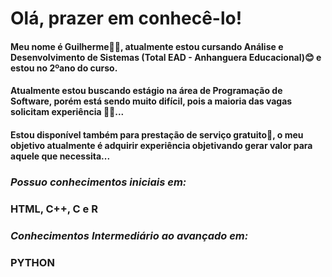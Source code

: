 # Olá, prazer em conhecê-lo!
#### Meu nome é Guilherme👨‍💻, atualmente estou cursando Análise e Desenvolvimento de Sistemas (Total EAD - Anhanguera Educacional)😊 e estou no 2ºano do curso.
#### Atualmente estou buscando estágio na área de Programação de Software, porém está sendo muito difícil, pois a maioria das vagas solicitam experiência 🤷‍♀️...

####  Estou disponível também para prestação de serviço gratuito👏, o meu objetivo atualmente é adquirir experiência objetivando gerar valor para aquele que necessita...

### *Possuo conhecimentos iniciais em:*
### HTML, C++,   C e  R   
### *Conhecimentos Intermediário ao avançado em:*
### PYTHON
